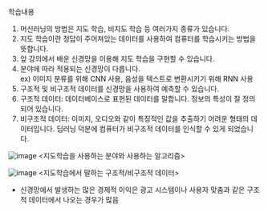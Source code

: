학습내용
1. 머신러닝의 방법은 지도 학습, 비지도 학습 등 여러가지 종류가 있습니다.
2. 지도 학습이란 정답이 주어져있는 데이터를 사용하여 컴퓨터를 학습시키는 방법을 뜻합니다.
3. 앞 강의에서 배운 신경망을 이용해 지도 학습을 구현할 수 있습니다.
4. 분야에 따라 적용되는 신경망이 다릅니다.
<br>ex) 이미지 분류를 위해 CNN 사용, 음성을 텍스트로 변환시키기 위해 RNN 사용
5. 구조적 및 비구조적 데이터를 신경망을 사용하여 예측할 수 있습니다.
6. 구조적 데이터: 데이터베이스로 표현된 데이터를 말합니다. 정보의 특성이 잘 정의되어 있습니다.
7. 비구조적 데이터: 이미지, 오디오와 같이 특징적인 값을 추출하기 어려운 형태의 데이터입니다. 딥러닝 덕분에 컴퓨터가 비구조적 데이터를 인식할 수 있게 되었습니다.

![image](https://user-images.githubusercontent.com/52098725/91717531-a60dcf00-ebcc-11ea-9a89-50439544a35b.png)
<지도학습을 사용하는 분야와 사용하는 알고리즘>

![image](https://user-images.githubusercontent.com/52098725/91717705-fc7b0d80-ebcc-11ea-9a01-529e1936b99c.png)
<지도학습에서 말하는 구조적/비구조적 데이터>
- 신경망에서 발생하는 많은 경제적 이익은 광고 시스템이나 사용자 맞춤과 같은 구조적 데이터에서 나오는 경우가 많음
